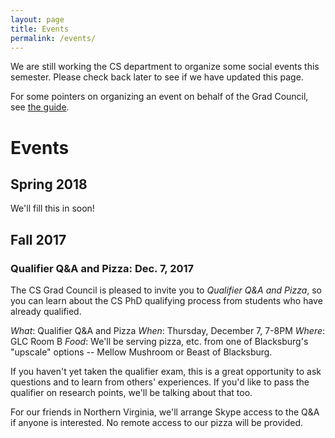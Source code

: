 ```yaml
---
layout: page
title: Events
permalink: /events/
---
```


We are still working the CS department to organize some social events this semester. Please check back later to see if we have updated this page.

For some pointers on organizing an event on behalf of the Grad Council, see [the guide](/events/organizing-an-event).

# Events

## Spring 2018

We'll fill this in soon!

## Fall 2017

### Qualifier Q&A and Pizza: Dec. 7, 2017

The CS Grad Council is pleased to invite you to *Qualifier Q&A and Pizza*, so you can learn about the CS PhD qualifying process from students who have already qualified.

*What*: Qualifier Q&A and Pizza
*When*: Thursday, December 7, 7-8PM
*Where*: GLC Room B
*Food*: We'll be serving pizza, etc. from one of Blacksburg's "upscale" options -- Mellow Mushroom or Beast of Blacksburg.

If you haven't yet taken the qualifier exam, this is a great opportunity to ask questions and to learn from others' experiences.
If you'd like to pass the qualifier on research points, we'll be talking about that too.

For our friends in Northern Virginia, we'll arrange Skype access to the Q&A if anyone is interested.  No remote access to our pizza will be provided.
